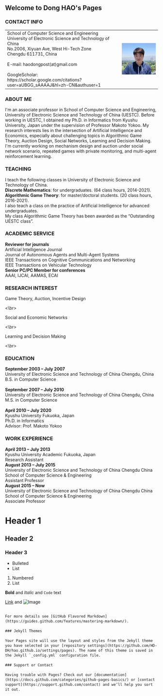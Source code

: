 ## Welcome to Dong HAO's Pages


### CONTACT INFO                                               
<table frame=void>
  <tr frame=void>
    <td width="75%">
        School of Computer Science and Engineering</br> 
        University of Electronic Science and Technology of China</br>
        No.2006, Xiyuan Ave, West Hi-Tech Zone</br>
        Chengdu 611731, China</br>
        </br>
        E-mail: haodongpost(at)gmail.com</br>
        </br>
        GoogleScholar: </br>
        https://scholar.google.com/citations?user=aUBGG_sAAAAJ&hl=zh-CN&authuser=1 </br>
    </td>
    <td width="25%">
      <img src="/citations.jpeg" width="100%">  
    </td>
  </tr>
</table>

### ABOUT ME
I'm an associate professor in School of Computer Science and Engineering, University of Electronic Science and Technology of China (UESTC). Before working in UESTC, I obtained my Ph.D. in Informatics from Kyushu University, Japan under the supervision of Professor Makoto Yokoo. My research interests lies in the intersection of Artificial Intelligence and Economics, especially about challenging topics in Algorithmic Game Theory, Auction Design, Social Networks, Learning and Decision Making. I'm currently working on mechanism design and auction under social network scenario, repeated games with private monitoring, and multi-agent reinforcement learning.

### TEACHING
I teach the following classes in University of Electronic Science and Technology of China.</br>
<b>Discrete Mathematics</b>: for undergraduates. (64 class hours, 2014-2021).</br>
<b>Algorithmic Game Theory</b>: for master/doctoral students. (20 class hours, 2016-2021). </br>
I also teach a class on the practice of Artificial Intelligence for advanced undergraduates.</br>
My class Algorithmic Game Theory has been awarded as the “Outstanding UESTC class”. 

### ACADEMIC SERVICE
<b>Reviewer for journals</b></br>
Artificial Intelligence Journal</br>
   Journal of Autonomous Agents and Multi-Agent Systems</br>
   IEEE Transactions on Cognitive Communications and Networking</br>
   IEEE Transactions on Vehicular Technology</br>
<b>Senior PC/PC Member for conferences</b></br>
   AAAI, IJCAI, AAMAS, ECAI</br>


### RESEARCH INTEREST 
<p>Game Theory, Auction, Incentive Design </p><\br>
<p>Social and Economic Networks</p><\br>
<p>Learning and Decision Making</p><\br>


### EDUCATION
<b>September 2003 – July 2007</b>	</br> 
University of Electronic Science and Technology of China           	 Chengdu, China</br> 
B.S. in Computer Science  </br>                     
<b>September 2007 – July 2010	</b></br> 
University of Electronic Science and Technology of China             Chengdu, China</br> 
M.S. in Computer Science         </br>                  
<b>April 2010 – July 2020	</b></br> 
Kyushu University                                                    Fukuoka, Japan</br> 
Ph.D. in Informatics</br> 
Advisor: Prof. Makoto Yokoo  </br> 

### WORK EXPERIENCE 
<b>April 2013 – July 2013</b>		</br> 
Kyushu University Academic                                           Fukuoka, Japan </br> 
Research Assistant</br> 
<b>August 2013 – July 2015</b></br> 
University of Electronic Science and Technology of China             Chengdu China </br> 
School of Computer Science & Engineering</br> 
Assistant Professor </br> 
<b>August 2015 – Now</b></br> 
University of Electronic Science and Technology of China              Chengdu China</br> 
School of Computer Science & Engineering</br> 
Associate Professor</br> 




# Header 1
## Header 2
### Header 3

- Bulleted
- List

1. Numbered
2. List

**Bold** and _Italic_ and `Code` text

[Link](url) and ![Image](src)
```

For more details see [GitHub Flavored Markdown](https://guides.github.com/features/mastering-markdown/).

### Jekyll Themes

Your Pages site will use the layout and styles from the Jekyll theme you have selected in your [repository settings](https://github.com/HD-DH/hao.github.io/settings/pages). The name of this theme is saved in the Jekyll `_config.yml` configuration file.

### Support or Contact

Having trouble with Pages? Check out our [documentation](https://docs.github.com/categories/github-pages-basics/) or [contact support](https://support.github.com/contact) and we’ll help you sort it out.
